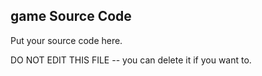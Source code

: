 game Source Code
---

Put your source code here.

DO NOT EDIT THIS FILE -- you can delete it if you want to.

